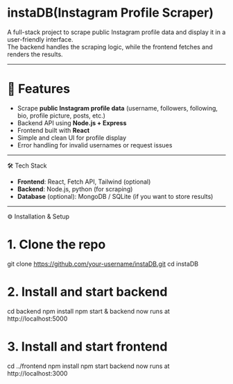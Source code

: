 # instaDB(Instagram Profile Scraper)


A full-stack project to scrape public Instagram profile data and display it in a user-friendly interface.  
The backend handles the scraping logic, while the frontend fetches and renders the results.  

---

# 🚀 Features  
- Scrape **public Instagram profile data** (username, followers, following, bio, profile picture, posts, etc.)  
- Backend API using **Node.js + Express**  
- Frontend built with **React**  
- Simple and clean UI for profile display  
- Error handling for invalid usernames or request issues  

---

🛠️ Tech Stack  
- **Frontend**: React, Fetch API, Tailwind (optional)  
- **Backend**: Node.js, python (for scraping)  
- **Database** (optional): MongoDB / SQLite (if you want to store results)  

---
 
⚙️ Installation & Setup  

# 1. Clone the repo
git clone https://github.com/your-username/instaDB.git
cd instaDB

# 2. Install and start backend
cd backend
npm install
npm start &
backend now runs at http://localhost:5000

# 3. Install and start frontend
cd ../frontend
npm install
npm start
backend now runs at http://localhost:3000
